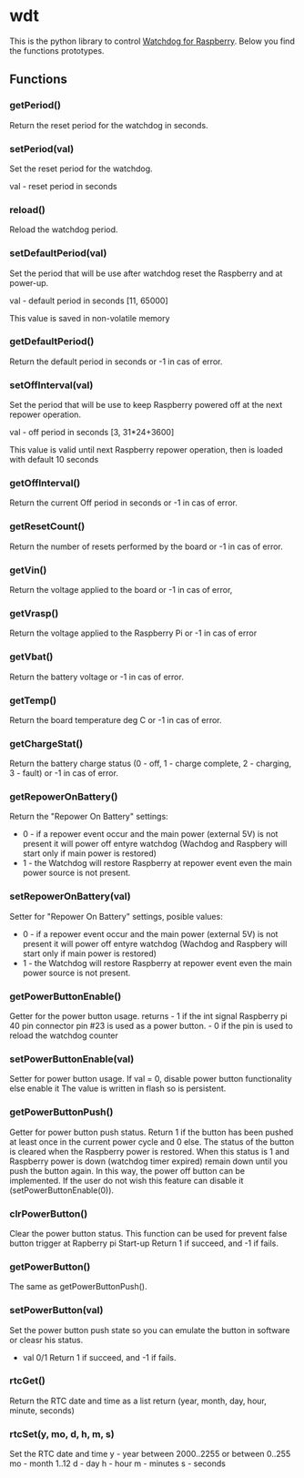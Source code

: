 # wdt

This is the python library to control [Watchdog for Raspberry](https://www.sequentmicrosystems.com).
Below you find the functions prototypes.

## Functions
### getPeriod()
Return the reset period for the watchdog in seconds.

### setPeriod(val)
Set the reset period for the watchdog.

val - reset period in seconds

### reload()
Reload the watchdog period.

### setDefaultPeriod(val)
Set the period that will be use after watchdog reset the Raspberry and at power-up.

val - default period in seconds [11, 65000]

This value is saved in non-volatile memory 

### getDefaultPeriod()
Return the default period in seconds or -1 in cas of error.

### setOffInterval(val)
Set the period that will be use to keep Raspberry powered off at the next repower operation.

val - off period in seconds [3, 31*24+3600]

This value is valid until next Raspberry repower operation, then is loaded with default 10 seconds 

### getOffInterval()
Return the current Off period in seconds or -1 in cas of error.

### getResetCount()
Return the number of resets performed by the board or -1 in cas of error.  

### getVin()
Return the voltage applied to the board or -1 in cas of error, 

### getVrasp()
Return the voltage applied to the Raspberry Pi or -1 in cas of error

### getVbat()
Return the battery voltage or -1 in cas of error. 

### getTemp()
Return the board temperature deg C or -1 in cas of error.

### getChargeStat()
Return the battery charge status (0 - off, 1 - charge complete, 2 - charging, 3 - fault) or -1 in cas of error.

### getRepowerOnBattery()
Return the "Repower On Battery" settings: 
 - 0 - if a repower event occur and the main power (external 5V) is not present it will power off entyre watchdog (Wachdog and Raspbery will start only if main power is restored) 
 - 1 - the Watchdog will restore Raspberry at repower event even the main power source is not present.
 
 ### setRepowerOnBattery(val)
 Setter for "Repower On Battery" settings, posible values:
  - 0 - if a repower event occur and the main power (external 5V) is not present it will power off entyre watchdog (Wachdog and Raspbery will start only if main power is restored) 
 - 1 - the Watchdog will restore Raspberry at repower event even the main power source is not present.

### getPowerButtonEnable()
Getter for the power button usage.
returns  - 1 if the int signal Raspberry pi 40 pin connector pin #23 is used as a power button. - 0 if the pin is used to reload the watchdog counter

### setPowerButtonEnable(val)
Setter for power button usage.
If val = 0, disable power button functionality else enable it
The value is written in flash so is persistent.

### getPowerButtonPush()
Getter for power button push status.
Return 1 if the button has been pushed at least once in the current power cycle and 0 else.
The status of the button is cleared when the Raspberry power is restored.
When this status is 1 and Raspberry power is down (watchdog timer expired) remain down until you push the button again. In this way, the power off button can be implemented.
If the user do not wish this feature can disable it (setPowerButtonEnable(0)).

### clrPowerButton()
Clear the power button status. 
This function can be used for prevent false button trigger at Rapberry pi Start-up
Return 1 if succeed, and -1 if fails.

### getPowerButton()
The same as getPowerButtonPush().

### setPowerButton(val)
Set the power button push state so you can emulate the button in software or cleasr his status.
 - val 0/1
Return 1 if succeed, and -1 if fails.

### rtcGet()
Return the RTC date and time as a list
return (year, month, day, hour, minute, seconds)

### rtcSet(y, mo, d, h, m, s)
Set the RTC date and time
y - year between 2000..2255 or between 0..255
mo - month 1..12
d - day
h - hour
m - minutes
s - seconds
